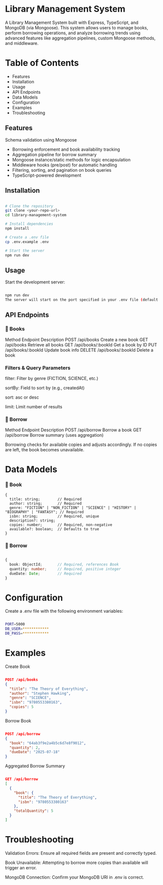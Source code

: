 # Library Management System
A  Library Management System built with Express, TypeScript, and MongoDB (via Mongoose). This system allows users to manage books, perform borrowing operations, and analyze borrowing trends using advanced features like aggregation pipelines, custom Mongoose methods, and middleware.

# Table of Contents
* Features
* Installation
* Usage
* API Endpoints
* Data Models
* Configuration
* Examples
* Troubleshooting





## Features

Schema validation using Mongoose

* Borrowing enforcement and book availability tracking
* Aggregation pipeline for borrow summary
* Mongoose instance/static methods for logic encapsulation
* Middleware hooks (pre/post) for automatic handling
* Filtering, sorting, and pagination on book queries
* TypeScript-powered development

## Installation
```bash

# Clone the repository
git clone <your-repo-url>
cd library-management-system

# Install dependencies
npm install

# Create a .env file
cp .env.example .env

# Start the server
npm run dev
```

## Usage
Start the development server:
```bash

npm run dev
The server will start on the port specified in your .env file (default: http://localhost:5000).
```
## API Endpoints
### 📘 Books
Method	Endpoint	Description
POST	/api/books	Create a new book
GET	/api/books	Retrieve all books
GET	/api/books/:bookId	Get a book by ID
PUT	/api/books/:bookId	Update book info
DELETE	/api/books/:bookId	Delete a book

### Filters & Query Parameters
filter: Filter by genre (FICTION, SCIENCE, etc.)

sortBy: Field to sort by (e.g., createdAt)

sort: asc or desc

limit: Limit number of results

### 📕 Borrow
Method	Endpoint	Description
POST	/api/borrow	Borrow a book
GET	/api/borrow	Borrow summary (uses aggregation)

Borrowing checks for available copies and adjusts accordingly. If no copies are left, the book becomes unavailable.

# Data Models
### 📗 Book
```TS
{
  title: string;        // Required
  author: string;       // Required
  genre: "FICTION" | "NON_FICTION" | "SCIENCE" | "HISTORY" | "BIOGRAPHY" | "FANTASY"; // Required
  isbn: string;         // Required, unique
  description?: string;
  copies: number;       // Required, non-negative
  available?: boolean;  // Defaults to true
}
```
### 📘 Borrow
```ts

{
  book: ObjectId;       // Required, references Book
  quantity: number;     // Required, positive integer
  dueDate: Date;        // Required
}
```
#  Configuration
Create a .env file with the following environment variables:

```BASH

PORT=5000
DB_USER=************
DB_PASS=************
```

# Examples
Create Book
```json

POST /api/books
{
  "title": "The Theory of Everything",
  "author": "Stephen Hawking",
  "genre": "SCIENCE",
  "isbn": "9780553380163",
  "copies": 5
}
```
Borrow Book
```json

POST /api/borrow
{
  "book": "64ab3f9e2a4b5c6d7e8f9012",
  "quantity": 2,
  "dueDate": "2025-07-18"
}
```
Aggregated Borrow Summary
```json

GET /api/borrow
[
  {
    "book": {
      "title": "The Theory of Everything",
      "isbn": "9780553380163"
    },
    "totalQuantity": 5
  }
]
```
# Troubleshooting
Validation Errors: Ensure all required fields are present and correctly typed.

Book Unavailable: Attempting to borrow more copies than available will trigger an error.

MongoDB Connection: Confirm your MongoDB URI in .env is correct.
